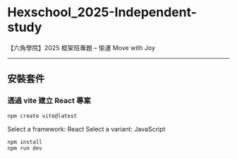 # Hexschool_2025-Independent-study

【六角學院】2025 框架班專題 – 愉運 Move with Joy

<hr>

## 安裝套件

### 透過 vite 建立 React 專案

```
npm create vite@latest
```

Select a framework: React
Select a variant: JavaScript

```
npm install
npm run dev
```
